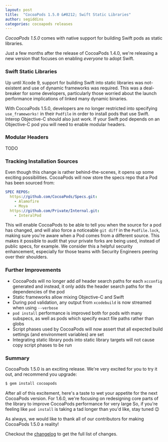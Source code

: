 ```yaml
---
layout: post
title:  "CocoaPods 1.5.0 &#8212; Swift Static Libraries"
author: segiddins
categories: cocoapods releases
---
```


_CocoaPods 1.5.0_ comes with native support for building Swift pods as static libraries.

<!-- more -->

Just a few months after the release of CocoaPods 1.4.0, we're releasing a new version that focuses on enabling _everyone_ to adopt Swift.

### Swift Static Libraries

Up until Xcode 9, support for building Swift into static libraries was not-existent and use of dynamic frameworks was required. This was a deal-breaker for some developers, particularly those worried about the launch performance implications of linked many dynamic binaries.

With CocoaPods 1.5.0, developers are no longer restricted into specifying `use_frameworks!` in their `Podfile` in order to install pods that use Swift. Interop Objective-C should also just work. If your Swift pod depends on an Objective-C pod you will need to enable modular headers.

### Modular Headers

TODO

### Tracking Installation Sources

Even though this change is rather behind-the-scenes, it opens up some exciting possibilities. CocoaPods will now store the specs repo that a Pod has been sourced from:

```yaml
SPEC REPOS:
  https://github.com/CocoaPods/Specs.git:
    - Alamofire
    - Moya
  https://github.com/Private/Internal.git:
    - InteralPod
```

This will enable CocoaPods to be able to tell you when the source for a pod has changed, and will also force a noticeable `git diff` in the `Podfile.lock`, making sure you're aware when a Pod comes from a different source. This makes it possible to audit that your private forks are being used, instead of public specs, for example. We consider this a helpful security enhancement, especially for those teams with Security Engineers peering over their shoulders.

### Further Improvements

- CocoaPods will no longer add _all_ header search paths for each `xcconfig` generated and instead, it only adds the header search paths for the dependencies of the pod
- Static frameworks allow mixing Objective-C and Swift
- During pod validation, any output from `xcodebuild` is now streamed when using `--verbose`
- `pod install` performance is improved both for pods with many subspecs, as well as pods which specify exact file paths rather than globs
- Script phases used by CocoaPods will now assert that all expected build settings (and environment variables) are set
- Integrating static library pods into static library targets will not cause copy script phases to be run

### Summary

CocoaPods 1.5.0 is an exciting release. We're very excited for you to try it out, and recommend you upgrade:

```sh
$ gem install cocoapods
```

After all of this excitement, here's a taste to wet your appetite for the next CocoaPods version. For 1.6.0, we're focusing on redesigning core parts of the library to improve CocoaPods performance for very large So, if you're feeling like `pod install` is taking a tad longer than you'd like, stay tuned 😉 

As always, we would like to thank all of our contributors for making CocoaPods 1.5.0 a reality!

Checkout the [changelog](https://github.com/CocoaPods/CocoaPods/releases/tag/1.5.0) to get the full list of changes.
